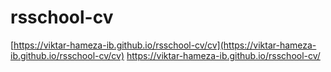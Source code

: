 # rsschool-cv

[https://viktar-hameza-ib.github.io/rsschool-cv/cv](https://viktar-hameza-ib.github.io/rsschool-cv/cv)
https://viktar-hameza-ib.github.io/rsschool-cv/
